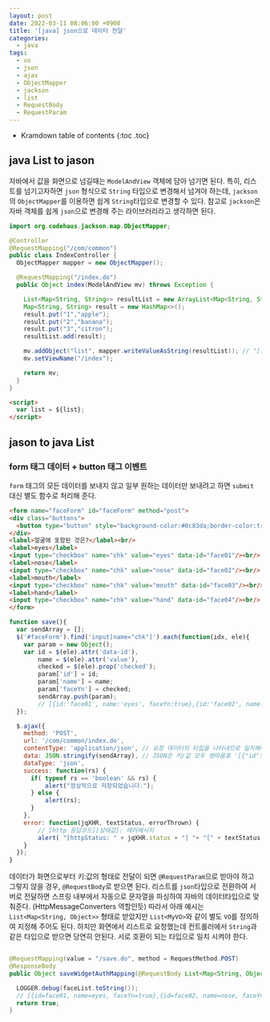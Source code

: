 ```yaml
---
layout: post
date: 2022-03-11 08:06:00 +0900
title: '[java] json으로 데이터 전달'
categories:
  - java
tags:
  - vo
  - json
  - ajax
  - ObjectMapper
  - jackson
  - list
  - RequestBody
  - RequestParam
---
```


* Kramdown table of contents
{:toc .toc}


## java List to jason

자바에서 값을 화면으로 넘길때는 `ModelAndView` 객체에 담아 넘기면 된다.
특히, 리스트를 넘기고자하면 `json` 형식으로 `String` 타입으로 변경해서 넘겨야 하는데,
`jackson`의 `ObjectMapper`를 이용하면 쉽게 `String`타입으로 변경할 수 있다.
참고로 `jackson`은 자바 객체를 쉽게 `json`으로 변경해 주는 라이브러리라고 생각하면 된다.

```java
import org.codehaus.jackson.map.ObjectMapper;

@Controller
@RequestMapping("/com/common")
public class IndexController {
  ObjectMapper mapper = new ObjectMapper();

  @RequestMapping("/index.do")
  public Object index(ModelAndView mv) throws Exception {

    List<Map<String, String>> resultList = new ArrayList<Map<String, String>>();
    Map<String, String> result = new HashMap<>();
    result.put("1","apple");
    result.put("2","banana");
    result.put("3","citron");
    resultList.add(result);

    mv.addObject("list", mapper.writeValueAsString(resultList)); // "[{"1":"apple","2":"banan","3":"citron"}]"
    mv.setViewName("/index");

    return mv;
  }
}
```

```html
<script>
  var list = ${list};
</script>
```

## jason to java List

### form 태그 데이터 + button 태그 이벤트

`form` 태그의 모든 데이터를 보내지 않고 일부 원하는 데이터만 보내려고 하면 `submit` 대신 별도 함수로 처리해 준다.

```html
<form name="faceForm" id="faceForm" method="post">
<div class="buttons">
  <button type="button" style="background-color:#0c83da;border-color:transparent;color:#fff;border-radius:40px;border-width:1px;height:36px;min-width:50px" onclick="save()">저장</button>
</div>
<label>얼굴에 포함된 것은?</label><br/>
<label>eyes</label>
<input type="checkbox" name="chk" value="eyes" data-id="face01"/><br/>
<label>nose</label>
<input type="checkbox" name="chk" value="nose" data-id="face02"/><br/>
<label>mouth</label>
<input type="checkbox" name="chk" value="mouth" data-id="face03"/><br/>
<label>hand</label>
<input type="checkbox" name="chk" value="hand" data-id="face04"/><br/>
</form>
```

```js
function save(){
  var sendArray = [];
  $('#faceForm').find('input[name="chk"]').each(function(idx, ele){
    var param = new Object();
    var id = $(ele).attr('data-id'),
        name = $(ele).attr('value'),
        checked = $(ele).prop('checked');
        param['id'] = id;
        param['name'] = name;
        param['faceYn'] = checked;
        sendArray.push(param);
        // [{id:'face01', name:'eyes', faceYn:true},{id:'face02', name:'nose', faceYn:true},{id:'face03', name:'mouth', faceYn:true},{id:'face04', name:'hand', faceYn:false}]
  });

  $.ajax({
    method: 'POST',
    url: '/com/common/index.do',
    contentType: 'application/json', // 요청 데이터의 타입을 나타내므로 일치해야 한다.
    data: JSON.stringify(sendArray), // JSON은 키/값 모두 쌍따옴표 '[{"id":"face01","name":"eyes","faceYn":true},{"id":"face02","name":"nose","faceYn":true},{"id":"face03","name":"mouth","faceYn":true},{"id":"face04","name":"hand","faceYn":false}]'
    dataType: 'json',
    success: function(rs) {
      if( typeof rs == 'boolean' && rs) {
          alert("정상적으로 저장되었습니다.");
      } else {
          alert(rs);
      }
    },
    error: function(jqXHR, textStatus, errorThrown) {
        // [http 응답코드][상태값]: 에러메시지
        alert( "[httpStatus: " + jqXHR.status + "] "+ "[" + textStatus + "]: " + errorThrown);
    }
  });
}

```

데이터가 화면으로부터 키:값의 형태로 전달이 되면 `@RequestParam`으로 받아야 하고 그렇지 않을 경우, `@RequestBody`로 받으면 된다.
리스트를 `json`타입으로 전환하여 서버로 전달하면 스프링 내부에서 자동으로 문자열을 파싱하여 자바의 데이터타입으로 맞춰준다. (HttpMessageConverters 역할인듯)
따라서 아래 예시는 `List<Map<String, Object>>` 형태로 받았지만 `List<MyVO>`와 같이 별도 `VO`를 정의하여 지정해 주어도 된다.
하지만 화면에서 리스트로 요청했는데 컨트롤러에서 `String`과 같은 타입으로 받으면 당연히 안된다.
서로 호환이 되는 타입으로 일치 시켜야 한다.

```java

@RequestMapping(value = "/save.do", method = RequestMethod.POST)
@ResponseBody
public Object saveWidgetAuthMapping(@RequestBody List<Map<String, Object>> faceList) throws Exception {

  LOGGER.debug(faceList.toString());
  // [{id=face01, name=eyes, faceYn=true},{id=face02, name=nose, faceYn=true},{id=face03, name=mouth, faceYn=true},{id=face04, name=hand, faceYn=false}]
  return true;
}
```
